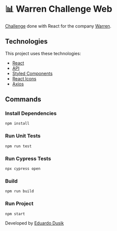 # 📊 Warren Challenge Web

<a href="https://github.com/warrenbrasil/desafio-warren-web" target="_blank">Challenge</a> done with React for the company <a href="https://warren.com.br/" target="_blank">Warren</a>.

## Technologies

This project uses these technologies:

- [React](https://reactjs.org/)
- [API](https://warren-transactions-api.herokuapp.com/api/transactions)
- [Styled Components](https://styled-components.com/)
- [React Icons](https://react-icons.github.io/react-icons/)
- [Axios](https://github.com/axios/axios)

## Commands

### Install Dependencies

```npm
npm install
```

### Run Unit Tests

```npm
npm run test
```
### Run Cypress Tests

```npm
npx cypress open
```

### Build

```npm
npm run build
```

### Run Project

```npm
npm start
```

Developed by <a href="https://www.linkedin.com/in/eduardo-dos-santos-dusik-095100120/" target="_blank">Eduardo Dusik</a>
